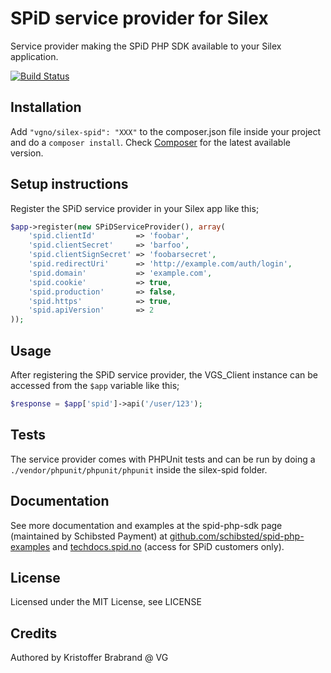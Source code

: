 SPiD service provider for Silex
============================
Service provider making the SPiD PHP SDK available to your Silex application.

[![Build Status](https://travis-ci.org/vgno/silex-spid.svg?branch=master)](https://travis-ci.org/vgno/silex-spid)

## Installation
Add `"vgno/silex-spid": "XXX"` to the composer.json file inside your project and do a `composer install`. Check [Composer][1] for the latest available version.

## Setup instructions
Register the SPiD service provider in your Silex app like this;

```php
$app->register(new SPiDServiceProvider(), array(
    'spid.clientId'         => 'foobar',
    'spid.clientSecret'     => 'barfoo',
    'spid.clientSignSecret' => 'foobarsecret',
    'spid.redirectUri'      => 'http://example.com/auth/login',
    'spid.domain'           => 'example.com',
    'spid.cookie'           => true,
    'spid.production'       => false,
    'spid.https'            => true,
    'spid.apiVersion'       => 2
));
```

## Usage
After registering the SPiD service provider, the VGS_Client instance can be accessed from the `$app` variable like this;

```php
$response = $app['spid']->api('/user/123');
```

## Tests
The service provider comes with PHPUnit tests and can be run by doing a `./vendor/phpunit/phpunit/phpunit` inside the silex-spid folder.

## Documentation
See more documentation and examples at the spid-php-sdk page (maintained by Schibsted Payment) at [github.com/schibsted/spid-php-examples][2] and [techdocs.spid.no][3] (access for SPiD customers only).

## License
Licensed under the MIT License, see LICENSE

## Credits
Authored by Kristoffer Brabrand @ VG

[1]: http://packagist.org/packages/vgno/silex-spid
[2]: https://github.com/schibsted/spid-php-examples/
[3]: http://techdocs.spid.no/

